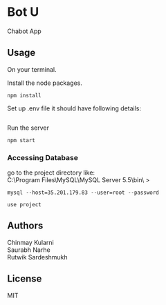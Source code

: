  Bot U
============================

Chabot App

Usage
-----------
On your terminal.

Install the node packages.
```
npm install
```
Set up .env file it should have following details:
```
```
Run the server
```
npm start
```

### Accessing Database
go to the project directory like:  
C:\Program Files\MySQL\MySQL Server 5.5\bin\ >
```
mysql --host=35.201.179.83 --user=root --password
```
```
use project
```
Authors
-----------
Chinmay Kularni  
Saurabh Narhe  
Rutwik Sardeshmukh

License
-----------
MIT

